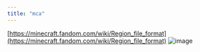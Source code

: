 ```yaml
---
title: "mca"
---
```


[https://minecraft.fandom.com/wiki/Region_file_format](https://minecraft.fandom.com/wiki/Region_file_format)
![image](https://gyazo.com/4219f1ea8c56bdb50e84b2271e8c8aea/thumb/1000)

